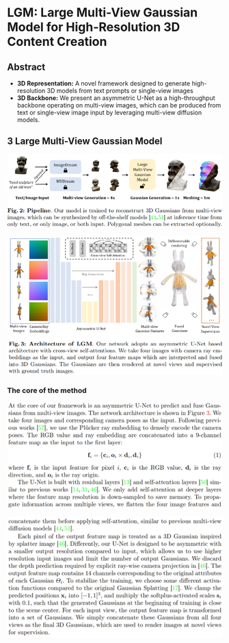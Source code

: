 # LGM: Large Multi-View Gaussian Model for High-Resolution 3D Content Creation

## Abstract

* **3D Representation:** A novel framework designed to generate high-resolution 3D models from text prompts or single-view images
* **3D Backbone:** We present an asymmetric U-Net as a high-throughput backbone operating on multi-view images, which can be produced from text or single-view image input by leveraging multi-view diffusion models.

## 3 Large Multi-View Gaussian Model

![image-20240226192503979](./images/image-20240226192503979.png)

![image-20240226193107965](./images/image-20240226193107965.png)

### The core of the method

![image-20240226210857162](./images/image-20240226210857162.png)

![image-20240226210946624](./images/image-20240226210946624.png)



